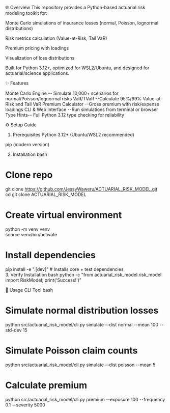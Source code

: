 🌐 Overview
This repository provides a Python-based actuarial risk modeling toolkit for:

Monte Carlo simulations of insurance losses (normal, Poisson, lognormal distributions)

Risk metrics calculation (Value-at-Risk, Tail VaR)

Premium pricing with loadings

Visualization of loss distributions

Built for Python 3.12+, optimized for WSL2/Ubuntu, and designed for actuarial/science applications.

✨ Features

Monte Carlo Engine	-- Simulate 10,000+ scenarios for normal/Poisson/lognormal risks
VaR/TVaR	--Calculate 95%/99% Value-at-Risk and Tail VaR
Premium Calculator	--Gross premium with risk/expense loadings
CLI & Web Interface	--Run simulations from terminal or browser
Type Hints--	Full Python 3.12 type checking for reliability

⚙️ Setup Guide
1. Prerequisites
Python 3.12+ (Ubuntu/WSL2 recommended)

pip (modern version)

2. Installation
bash
# Clone repo  
git clone https://github.com/JessyWaweru/ACTUARIAL_RISK_MODEL.git  
cd git clone ACTUARIAL_RISK_MODEL  
  

# Create virtual environment  
python -m venv venv  
source venv/bin/activate  

# Install dependencies  
pip install -e ".[dev]"  # Installs core + test dependencies  
3. Verify Installation
bash
python -c "from actuarial_risk_model.risk_model import RiskModel; print('Success!')"  

  
🚀 Usage
CLI Tool
bash
# Simulate normal distribution losses  
python src/actuarial_risk_model/cli.py simulate --dist normal --mean 100 --std-dev 15  

# Simulate Poisson claim counts  
python src/actuarial_risk_model/cli.py simulate --dist poisson --mean 5  

# Calculate premium  
python src/actuarial_risk_model/cli.py premium --exposure 100 --frequency 0.1 --severity 5000  

